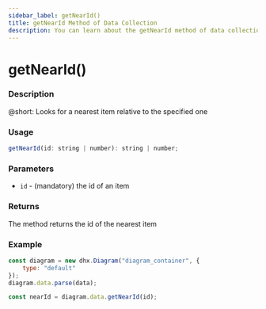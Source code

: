 ```yaml
---
sidebar_label: getNearId()
title: getNearId Method of Data Collection
description: You can learn about the getNearId method of data collection in the documentation of the DHTMLX JavaScript Diagram library. Browse developer guides and API reference, try out code examples and live demos, and download a free 30-day evaluation version of DHTMLX Diagram.
---
```


# getNearId()

### Description

@short: Looks for a nearest item relative to the specified one

### Usage

~~~js
getNearId(id: string | number): string | number;
~~~

### Parameters

- `id` - (mandatory) the id of an item

### Returns

The method returns the id of the nearest item

### Example

~~~js {6}
const diagram = new dhx.Diagram("diagram_container", {
    type: "default"
});
diagram.data.parse(data);

const nearId = diagram.data.getNearId(id);
~~~
